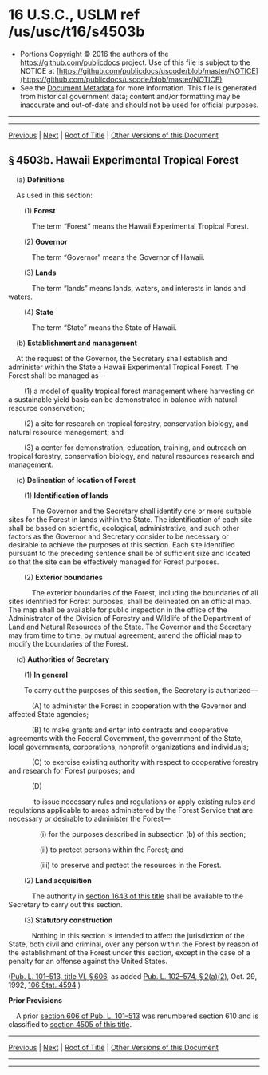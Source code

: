 ---
---

# 16 U.S.C., USLM ref /us/usc/t16/s4503b

* Portions Copyright © 2016 the authors of the https://github.com/publicdocs project.
  Use of this file is subject to the NOTICE at [https://github.com/publicdocs/uscode/blob/master/NOTICE](https://github.com/publicdocs/uscode/blob/master/NOTICE)
* See the [Document Metadata](././../../../..//README.md) for more information.
  This file is generated from historical government data; content and/or formatting may be inaccurate and out-of-date and should not be used for official purposes.

----------
----------

[Previous](./../../../..//us/usc/t16/ch65/m__us_usc_t16_s4503a.md) | [Next](./../../../..//us/usc/t16/ch65/m__us_usc_t16_s4503c.md) | [Root of Title](./../../../../) | [Other Versions of this Document](https://publicdocs.github.io/go/links?ns=uslm&ref=%2Fus%2Fusc%2Ft16%2Fs4503b)

## § 4503b. Hawaii Experimental Tropical Forest

    (a) __Definitions__ 

    As used in this section:

        (1) __Forest__ 

            The term “Forest” means the Hawaii Experimental Tropical Forest.

        (2) __Governor__ 

            The term “Governor” means the Governor of Hawaii.

        (3) __Lands__ 

            The term “lands” means lands, waters, and interests in lands and waters.

        (4) __State__ 

            The term “State” means the State of Hawaii.

    (b) __Establishment and management__ 

    At the request of the Governor, the Secretary shall establish and administer within the State a Hawaii Experimental Tropical Forest. The Forest shall be managed as—

        (1) a model of quality tropical forest management where harvesting on a sustainable yield basis can be demonstrated in balance with natural resource conservation;

        (2) a site for research on tropical forestry, conservation biology, and natural resource management; and

        (3) a center for demonstration, education, training, and outreach on tropical forestry, conservation biology, and natural resources research and management.

    (c) __Delineation of location of Forest__ 

        (1) __Identification of lands__ 

            The Governor and the Secretary shall identify one or more suitable sites for the Forest in lands within the State. The identification of each site shall be based on scientific, ecological, administrative, and such other factors as the Governor and Secretary consider to be necessary or desirable to achieve the purposes of this section. Each site identified pursuant to the preceding sentence shall be of sufficient size and located so that the site can be effectively managed for Forest purposes.

        (2) __Exterior boundaries__ 

            The exterior boundaries of the Forest, including the boundaries of all sites identified for Forest purposes, shall be delineated on an official map. The map shall be available for public inspection in the office of the Administrator of the Division of Forestry and Wildlife of the Department of Land and Natural Resources of the State. The Governor and the Secretary may from time to time, by mutual agreement, amend the official map to modify the boundaries of the Forest.

    (d) __Authorities of Secretary__ 

        (1) __In general__ 

        To carry out the purposes of this section, the Secretary is authorized—

            (A) to administer the Forest in cooperation with the Governor and affected State agencies;

            (B) to make grants and enter into contracts and cooperative agreements with the Federal Government, the government of the State, local governments, corporations, nonprofit organizations and individuals;

            (C) to exercise existing authority with respect to cooperative forestry and research for Forest purposes; and

            (D)

             to issue necessary rules and regulations or apply existing rules and regulations applicable to areas administered by the Forest Service that are necessary or desirable to administer the Forest—

                (i) for the purposes described in subsection (b) of this section;

                (ii) to protect persons within the Forest; and

                (iii) to preserve and protect the resources in the Forest.

        (2) __Land acquisition__ 

            The authority in [section 1643 of this title][/us/usc/t16/s1643] shall be available to the Secretary to carry out this section.

        (3) __Statutory construction__ 

            Nothing in this section is intended to affect the jurisdiction of the State, both civil and criminal, over any person within the Forest by reason of the establishment of the Forest under this section, except in the case of a penalty for an offense against the United States.

([Pub. L. 101–513, title VI, § 606][/us/pl/101/513/s606], as added [Pub. L. 102–574, § 2(a)(2)][/us/pl/102/574/s2/a/2], Oct. 29, 1992, [106 Stat. 4594][/us/stat/106/4594].)

 __Prior Provisions__ 

    A prior [section 606 of Pub. L. 101–513][/us/pl/101/513/s606] was renumbered section 610 and is classified to [section 4505 of this title][/us/usc/t16/s4505].

----------

[Previous](./../../../..//us/usc/t16/ch65/m__us_usc_t16_s4503a.md) | [Next](./../../../..//us/usc/t16/ch65/m__us_usc_t16_s4503c.md) | [Root of Title](./../../../../) | [Other Versions of this Document](https://publicdocs.github.io/go/links?ns=uslm&ref=%2Fus%2Fusc%2Ft16%2Fs4503b)

----------
----------

[/us/usc/t16/s1643]: https://publicdocs.github.io/go/links?ns=uslm&ref=%2Fus%2Fusc%2Ft16%2Fs1643
[/us/pl/101/513/s606]: https://publicdocs.github.io/go/links?ns=uslm&ref=%2Fus%2Fpl%2F101%2F513%2Fs606
[/us/pl/102/574/s2/a/2]: https://publicdocs.github.io/go/links?ns=uslm&ref=%2Fus%2Fpl%2F102%2F574%2Fs2%2Fa%2F2
[/us/stat/106/4594]: https://publicdocs.github.io/go/links?ns=uslm&ref=%2Fus%2Fstat%2F106%2F4594
[/us/pl/101/513/s606]: https://publicdocs.github.io/go/links?ns=uslm&ref=%2Fus%2Fpl%2F101%2F513%2Fs606
[/us/usc/t16/s4505]: https://publicdocs.github.io/go/links?ns=uslm&ref=%2Fus%2Fusc%2Ft16%2Fs4505


